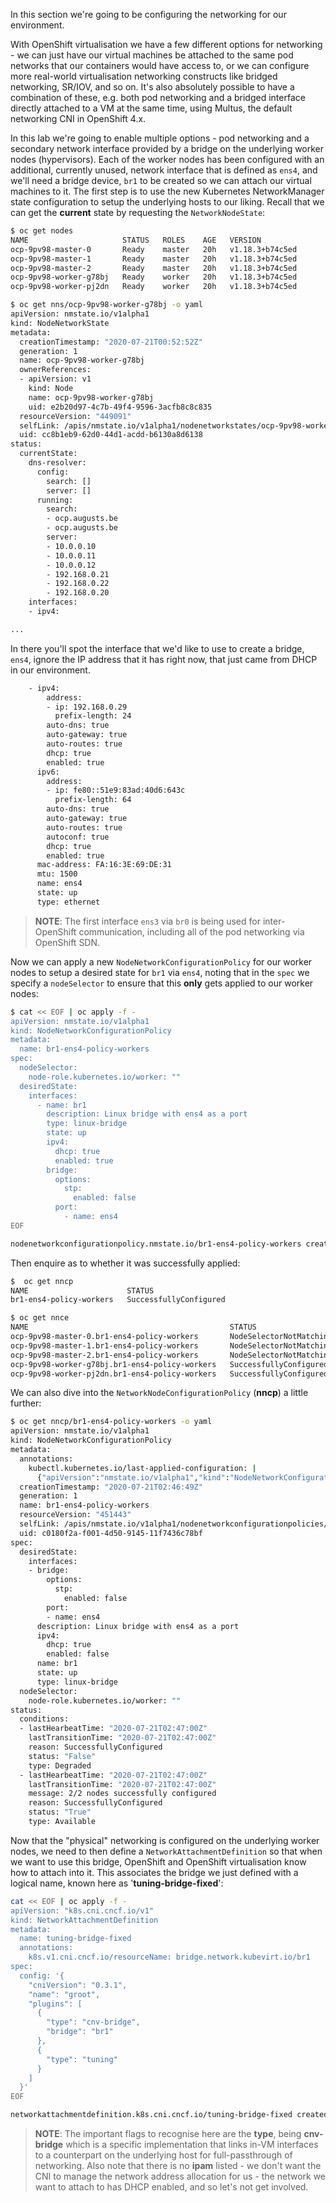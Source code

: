 In this section we're going to be configuring the networking for our environment. 

With OpenShift virtualisation we have a few different options for networking - we can just have our virtual machines be attached to the same pod networks that our containers would have access to, or we can configure more real-world virtualisation networking constructs like bridged networking, SR/IOV, and so on. It's also absolutely possible to have a combination of these, e.g. both pod networking and a bridged interface directly attached to a VM at the same time, using Multus, the default networking CNI in OpenShift 4.x.

In this lab we're going to enable multiple options - pod networking and a secondary network interface provided by a bridge on the underlying worker nodes (hypervisors). Each of the worker nodes has been configured with an additional, currently unused, network interface that is defined as `ens4`, and we'll need a bridge device, `br1` to be created so we can attach our virtual machines to it. The first step is to use the new Kubernetes NetworkManager state configuration to setup the underlying hosts to our liking. Recall that we can get the **current** state by requesting the `NetworkNodeState`:

~~~bash
$ oc get nodes
NAME                     STATUS   ROLES    AGE   VERSION
ocp-9pv98-master-0       Ready    master   20h   v1.18.3+b74c5ed
ocp-9pv98-master-1       Ready    master   20h   v1.18.3+b74c5ed
ocp-9pv98-master-2       Ready    master   20h   v1.18.3+b74c5ed
ocp-9pv98-worker-g78bj   Ready    worker   20h   v1.18.3+b74c5ed
ocp-9pv98-worker-pj2dn   Ready    worker   20h   v1.18.3+b74c5ed
~~~

~~~bash
$ oc get nns/ocp-9pv98-worker-g78bj -o yaml
apiVersion: nmstate.io/v1alpha1
kind: NodeNetworkState
metadata:
  creationTimestamp: "2020-07-21T00:52:52Z"
  generation: 1
  name: ocp-9pv98-worker-g78bj
  ownerReferences:
  - apiVersion: v1
    kind: Node
    name: ocp-9pv98-worker-g78bj
    uid: e2b20d97-4c7b-49f4-9596-3acfb8c8c835
  resourceVersion: "449091"
  selfLink: /apis/nmstate.io/v1alpha1/nodenetworkstates/ocp-9pv98-worker-g78bj
  uid: cc8b1eb9-62d0-44d1-acdd-b6130a8d6138
status:
  currentState:
    dns-resolver:
      config:
        search: []
        server: []
      running:
        search:
        - ocp.augusts.be
        - ocp.augusts.be
        server:
        - 10.0.0.10
        - 10.0.0.11
        - 10.0.0.12
        - 192.168.0.21
        - 192.168.0.22
        - 192.168.0.20
    interfaces:
    - ipv4:

...
~~~

In there you'll spot the interface that we'd like to use to create a bridge, `ens4`, ignore the IP address that it has right now, that just came from DHCP in our environment.

~~~bash
    - ipv4:
        address:
        - ip: 192.168.0.29
          prefix-length: 24
        auto-dns: true
        auto-gateway: true
        auto-routes: true
        dhcp: true
        enabled: true
      ipv6:
        address:
        - ip: fe80::51e9:83ad:40d6:643c
          prefix-length: 64
        auto-dns: true
        auto-gateway: true
        auto-routes: true
        autoconf: true
        dhcp: true
        enabled: true
      mac-address: FA:16:3E:69:DE:31
      mtu: 1500
      name: ens4
      state: up
      type: ethernet
~~~

> **NOTE**: The first interface `ens3` via `br0` is being used for inter-OpenShift communication, including all of the pod networking via OpenShift SDN.

Now we can apply a new `NodeNetworkConfigurationPolicy` for our worker nodes to setup a desired state for `br1` via `ens4`, noting that in the `spec` we specify a `nodeSelector` to ensure that this **only** gets applied to our worker nodes:

~~~bash
$ cat << EOF | oc apply -f -
apiVersion: nmstate.io/v1alpha1
kind: NodeNetworkConfigurationPolicy
metadata:
  name: br1-ens4-policy-workers
spec:
  nodeSelector:
    node-role.kubernetes.io/worker: ""
  desiredState:
    interfaces:
      - name: br1
        description: Linux bridge with ens4 as a port
        type: linux-bridge
        state: up
        ipv4:
          dhcp: true
          enabled: true
        bridge:
          options:
            stp:
              enabled: false
          port:
            - name: ens4
EOF

nodenetworkconfigurationpolicy.nmstate.io/br1-ens4-policy-workers created
~~~

Then enquire as to whether it was successfully applied:

~~~bash
$  oc get nncp
NAME                      STATUS
br1-ens4-policy-workers   SuccessfullyConfigured

$ oc get nnce
NAME                                             STATUS
ocp-9pv98-master-0.br1-ens4-policy-workers       NodeSelectorNotMatching
ocp-9pv98-master-1.br1-ens4-policy-workers       NodeSelectorNotMatching
ocp-9pv98-master-2.br1-ens4-policy-workers       NodeSelectorNotMatching
ocp-9pv98-worker-g78bj.br1-ens4-policy-workers   SuccessfullyConfigured
ocp-9pv98-worker-pj2dn.br1-ens4-policy-workers   SuccessfullyConfigured
~~~

We can also dive into the `NetworkNodeConfigurationPolicy` (**nncp**) a little further:

~~~bash
$ oc get nncp/br1-ens4-policy-workers -o yaml
apiVersion: nmstate.io/v1alpha1
kind: NodeNetworkConfigurationPolicy
metadata:
  annotations:
    kubectl.kubernetes.io/last-applied-configuration: |
      {"apiVersion":"nmstate.io/v1alpha1","kind":"NodeNetworkConfigurationPolicy","metadata":{"annotations":{},"name":"br1-ens4-policy-workers"},"spec":{"desiredState":{"interfaces":[{"bridge":{"options":{"stp":{"enabled":false}},"port":[{"name":"ens4"}]},"description":"Linux bridge with ens4 as a port","ipv4":{"dhcp":true,"enabled":false},"name":"br1","state":"up","type":"linux-bridge"}]},"nodeSelector":{"node-role.kubernetes.io/worker":""}}}
  creationTimestamp: "2020-07-21T02:46:49Z"
  generation: 1
  name: br1-ens4-policy-workers
  resourceVersion: "451443"
  selfLink: /apis/nmstate.io/v1alpha1/nodenetworkconfigurationpolicies/br1-ens4-policy-workers
  uid: c0180f2a-f001-4d50-9145-11f7436c78bf
spec:
  desiredState:
    interfaces:
    - bridge:
        options:
          stp:
            enabled: false
        port:
        - name: ens4
      description: Linux bridge with ens4 as a port
      ipv4:
        dhcp: true
        enabled: false
      name: br1
      state: up
      type: linux-bridge
  nodeSelector:
    node-role.kubernetes.io/worker: ""
status:
  conditions:
  - lastHearbeatTime: "2020-07-21T02:47:00Z"
    lastTransitionTime: "2020-07-21T02:47:00Z"
    reason: SuccessfullyConfigured
    status: "False"
    type: Degraded
  - lastHearbeatTime: "2020-07-21T02:47:00Z"
    lastTransitionTime: "2020-07-21T02:47:00Z"
    message: 2/2 nodes successfully configured
    reason: SuccessfullyConfigured
    status: "True"
    type: Available
~~~


Now that the "physical" networking is configured on the underlying worker nodes, we need to then define a `NetworkAttachmentDefinition` so that when we want to use this bridge, OpenShift and OpenShift virtualisation know how to attach into it. This associates the bridge we just defined with a logical name, known here as '**tuning-bridge-fixed**':

~~~bash
cat << EOF | oc apply -f -
apiVersion: "k8s.cni.cncf.io/v1"
kind: NetworkAttachmentDefinition
metadata:
  name: tuning-bridge-fixed
  annotations:
    k8s.v1.cni.cncf.io/resourceName: bridge.network.kubevirt.io/br1
spec:
  config: '{
    "cniVersion": "0.3.1",
    "name": "groot",
    "plugins": [
      {
        "type": "cnv-bridge",
        "bridge": "br1"
      },
      {
        "type": "tuning"
      }
    ]
  }'
EOF

networkattachmentdefinition.k8s.cni.cncf.io/tuning-bridge-fixed created
~~~

> **NOTE**: The important flags to recognise here are the **type**, being **cnv-bridge** which is a specific implementation that links in-VM interfaces to a counterpart on the underlying host for full-passthrough of networking. Also note that there is no **ipam** listed - we don't want the CNI to manage the network address allocation for us - the network we want to attach to has DHCP enabled, and so let's not get involved.